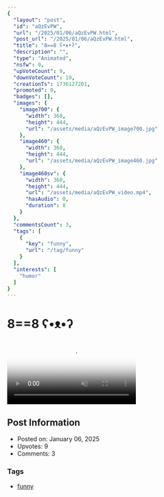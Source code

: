 ```yaml
---
{
  "layout": "post",
  "id": "aQzEvPW",
  "url": "/2025/01/06/aQzEvPW.html",
  "post_url": "/2025/01/06/aQzEvPW.html",
  "title": "8==8 ʕ•ᴥ•ʔ",
  "description": "",
  "type": "Animated",
  "nsfw": 0,
  "upVoteCount": 9,
  "downVoteCount": 19,
  "creationTs": 1736127201,
  "promoted": 0,
  "badges": [],
  "images": {
    "image700": {
      "width": 360,
      "height": 444,
      "url": "/assets/media/aQzEvPW_image700.jpg"
    },
    "image460": {
      "width": 360,
      "height": 444,
      "url": "/assets/media/aQzEvPW_image460.jpg"
    },
    "image460sv": {
      "width": 360,
      "height": 444,
      "url": "/assets/media/aQzEvPW_video.mp4",
      "hasAudio": 0,
      "duration": 8
    }
  },
  "commentsCount": 3,
  "tags": [
    {
      "key": "funny",
      "url": "/tag/funny"
    }
  ],
  "interests": [
    "humor"
  ]
}
---
```


# 8==8 ʕ•ᴥ•ʔ

<video controls playsinline loop muted poster="/assets/media/aQzEvPW_image460.jpg">
  <source src="/assets/media/aQzEvPW_video.mp4" type="video/mp4">
  Your browser does not support the video tag.
</video>

## Post Information

- Posted on: January 06, 2025
- Upvotes: 9
- Comments: 3

### Tags

- [funny](/tag/funny)
